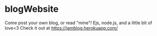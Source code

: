 # blogWebsite
Come post your own blog, or read "mine"! Ejs, node.js, and a little bit of love&lt;3 
Check it out at https://jamblog.herokuapp.com/
